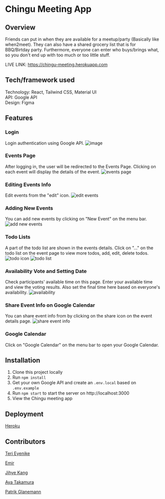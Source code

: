 # Chingu Meeting App

## Overview
Friends can put in when they are available for a meetup/party (Basically like when2meet). They can also have a shared grocery list that is for BBQ/Birtday party.
Furthermore, everyone can enter who buys/brings what, so you don't end up with too much or too little stuff.

LIVE LINK: https://chingu-meeting.herokuapp.com

## Tech/framework used
Technology: React, Tailwind CSS, Material UI<br>
API: Google API<br>
Design: Figma

## Features

### Login
Login authentication using Google API.
![image](https://user-images.githubusercontent.com/82935527/142176642-a4dce064-a15a-45cd-8b6b-31664e39507c.png)

### Events Page
After logging in, the user will be redirected to the Events Page. Clicking on each event will display the details of the event.
![events page](https://user-images.githubusercontent.com/82935527/142185944-fec7381c-3dda-4842-8557-8b9bf024478c.png)

### Editing Events Info
Edit events from the "edit" icon. 
![edit events](https://user-images.githubusercontent.com/82935527/142187487-040a8893-d66a-4307-8276-7dcf15229aba.png)

### Adding New Events
You can add new events by clicking on "New Event" on the menu bar.
![add new events](https://user-images.githubusercontent.com/82935527/142186133-d5a3af40-b87b-48f5-9031-6d3f77ce2862.png)

### Todo Lists
A part of the todo list are shown in the events details. Click on "..." on the todo list on the event page to view more todos, add, edit, delete todos.
![todo icon](https://user-images.githubusercontent.com/82935527/142186446-2befa378-8fb4-4a6f-a651-66f2ba6280a2.png)
![todo list](https://user-images.githubusercontent.com/82935527/142186464-7e9ec10d-2dbf-4119-b1eb-8c12ae741f92.png)

### Availability Vote and Setting Date
Check participants' available time on this page. Enter your available time and view the voting results. Also set the final time here based on everyone's availability. 
![availability](https://user-images.githubusercontent.com/82935527/142187105-f3fa1c65-e6da-4c9e-adff-753c993cd06c.png)

### Share Event Info on Google Calendar
You can share event info from by clicking on the share icon on the event details page.
![share event info](https://user-images.githubusercontent.com/82935527/142186710-80d81d01-7c16-4182-8a95-d91ca32052af.png)

### Google Calendar
Click on "Google Calendar" on the menu bar to open your Google Calendar. 

## Installation
1. Clone this project locally
2. Run `npm install`
3. Get your own Google API and create an `.env.local` based on `.env.example`
4. Run `npm start` to start the server on http://localhost:3000
5. View the Chingu meeting app

## Deployment
[Heroku](https://dashboard.heroku.com/)

## Contributors
[Teri Eyenike](https://github.com/terieyenike)

[Emir](https://github.com/themythia)

[Jihye Kang](https://github.com/bonniekang)

[Aya Takamura](https://github.com/ayarmkt)

[Patrik Glanemann](https://github.com/patrikglanemann)
